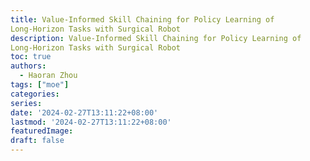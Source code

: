 ```yaml
---
title: Value-Informed Skill Chaining for Policy Learning of
Long-Horizon Tasks with Surgical Robot
description: Value-Informed Skill Chaining for Policy Learning of
Long-Horizon Tasks with Surgical Robot
toc: true
authors:
  - Haoran Zhou
tags: ["moe"]
categories:
series:
date: '2024-02-27T13:11:22+08:00'
lastmod: '2024-02-27T13:11:22+08:00'
featuredImage:
draft: false
---
```


